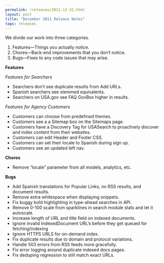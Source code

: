 ```yaml
---
permalink: /releases/2011-12-31.html
layout: post
title: "December 2011 Release Notes"
tags: releases 
---
```

<p>We divide our work into three categories.</p>
<ol><li>Features—Things you actually notice.</li>
<li>Chores—Back-end improvements that you don’t notice.</li>
<li>Bugs—Fixes to any code issues that may arise.</li>
</ol><p><strong>Features</strong></p>
<p><em>Features for Searchers</em></p>
<ul><li>Searchers don&#8217;t see duplicate results from Add URLs.</li>
<li>Spanish searchers see stemmed equivalents.</li>
<li>Searchers on USA.gov see FAQ GovBox higher in results.</li>
</ul><p><em>Features for Agency Customers</em></p>
<ul><li>Customers can choose from predefined themes.</li>
<li>Customers see a a Sitemap box on the Sitemaps page.</li>
<li>Customers have a Discovery Tag for USASearch to proactively discover and index content from their websites.</li>
<li>Customers can edit Header and Footer CSS.</li>
<li>Customers can set their locale to Spanish during sign up.</li>
<li>Customers see an updated left nav.</li>
</ul><p><strong>Chores</strong></p>
<ul><li>Remove &#8220;locale&#8221; parameter from all models, analytics, etc.</li>
</ul><p><strong>Bugs<br/></strong></p>
<ul><li>Add Spanish translations for Popular Links, no RSS results, and document results.</li>
<li>Remove extra whitespace when displaying snippets.</li>
<li>Fix buggy bold highlighting in type-ahead searches in API.</li>
<li>Remove 0-100 scale from sparklines in search module stats and let it autoscale.</li>
<li>Increase length of URL and title field on indexed documents.</li>
<li>Ignore invalid IndexedDocument URL&#8217;s before they get queued for fetching/indexing</li>
<li>Ignore HTTPS URLS for on-demand index.</li>
<li>Fix duplicate results due to domain and protocol variations.</li>
<li>Handle 503 errors from RSS feeds more gracefully.</li>
<li>Fix error logging around duplicate indexed docs pages.</li>
<li>Fix deduping regression to still match exact URLs.</li>
</ul>
